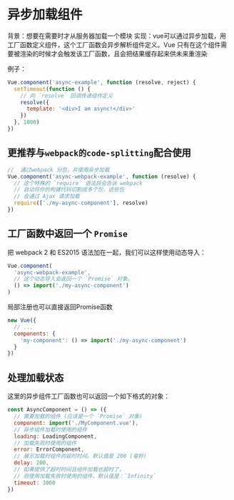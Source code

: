# 异步加载组件

背景：想要在需要时才从服务器加载一个模块
实现：vue可以通过异步加载，用工厂函数定义组件，这个工厂函数会异步解析组件定义。Vue 只有在这个组件需要被渲染的时候才会触发该工厂函数，且会把结果缓存起来供未来重渲染

例子：

```javascript
Vue.component('async-example', function (resolve, reject) {
  setTimeout(function () {
    // 向 `resolve` 回调传递组件定义
    resolve({
      template: '<div>I am async!</div>'
    })
  }, 1000)
})
```

## 更推荐与`webpack的code-splitting`配合使用

```javascript
//  通过webpack 分包，并使用异步加载
Vue.component('async-webpack-example', function (resolve) {
  // 这个特殊的 `require` 语法将会告诉 webpack
  // 自动将你的构建代码切割成多个包，这些包
  // 会通过 Ajax 请求加载
  require(['./my-async-component'], resolve)
})
```

## 工厂函数中返回一个 `Promise`

把 webpack 2 和 ES2015 语法加在一起，我们可以这样使用动态导入：

```javascript
Vue.component(
  'async-webpack-example',
  // 这个动态导入会返回一个 `Promise` 对象。
  () => import('./my-async-component')
)
```

局部注册也可以直接返回Promise函数

```javascript
new Vue({
  // ...
  components: {
    'my-component': () => import('./my-async-component')
  }
})
```

## 处理加载状态

这里的异步组件工厂函数也可以返回一个如下格式的对象：

```javascript
const AsyncComponent = () => ({
  // 需要加载的组件 (应该是一个 `Promise` 对象)
  component: import('./MyComponent.vue'),
  // 异步组件加载时使用的组件
  loading: LoadingComponent,
  // 加载失败时使用的组件
  error: ErrorComponent,
  // 展示加载时组件的延时时间。默认值是 200 (毫秒)
  delay: 200,
  // 如果提供了超时时间且组件加载也超时了，
  // 则使用加载失败时使用的组件。默认值是：`Infinity`
  timeout: 3000
})
```
